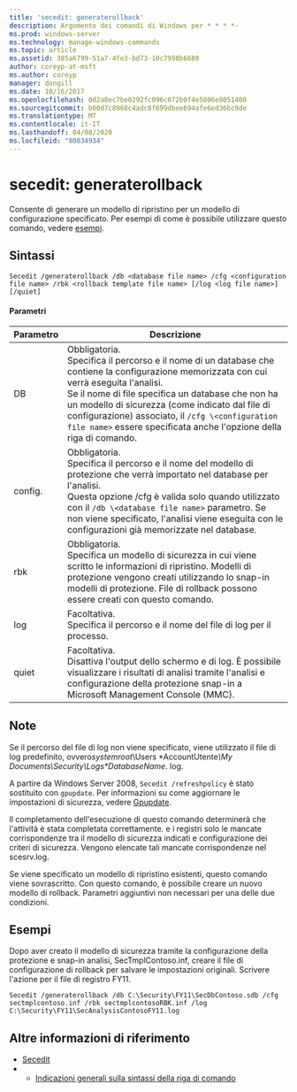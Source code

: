 ```yaml
---
title: 'secedit: generaterollback'
description: Argomento dei comandi di Windows per * * * *-
ms.prod: windows-server
ms.technology: manage-windows-commands
ms.topic: article
ms.assetid: 385a6799-51a7-4fe3-bd73-10c7998b6680
author: coreyp-at-msft
ms.author: coreyp
manager: dongill
ms.date: 10/16/2017
ms.openlocfilehash: 0d2a8ec7be0292fc096c072b0f4e5806e8051408
ms.sourcegitcommit: b00d7c8968c4adc8f699dbee694afe6ed36bc9de
ms.translationtype: MT
ms.contentlocale: it-IT
ms.lasthandoff: 04/08/2020
ms.locfileid: "80834934"
---
```

# <a name="seceditgeneraterollback"></a>secedit: generaterollback



Consente di generare un modello di ripristino per un modello di configurazione specificato. Per esempi di come è possibile utilizzare questo comando, vedere [esempi](#BKMK_Examples).

## <a name="syntax"></a>Sintassi

```
Secedit /generaterollback /db <database file name> /cfg <configuration file name> /rbk <rollback template file name> [/log <log file name>] [/quiet]
```

#### <a name="parameters"></a>Parametri

|Parametro|Descrizione|
|---------|-----------|
|DB|Obbligatoria.</br>Specifica il percorso e il nome di un database che contiene la configurazione memorizzata con cui verrà eseguita l'analisi.</br>Se il nome di file specifica un database che non ha un modello di sicurezza (come indicato dal file di configurazione) associato, il `/cfg \<configuration file name>` essere specificata anche l'opzione della riga di comando.|
|config.|Obbligatoria.</br>Specifica il percorso e il nome del modello di protezione che verrà importato nel database per l'analisi.</br>Questa opzione /cfg è valida solo quando utilizzato con il `/db \<database file name>` parametro. Se non viene specificato, l'analisi viene eseguita con le configurazioni già memorizzate nel database.|
|rbk|Obbligatoria.</br>Specifica un modello di sicurezza in cui viene scritto le informazioni di ripristino. Modelli di protezione vengono creati utilizzando lo snap-in modelli di protezione. File di rollback possono essere creati con questo comando.|
|log|Facoltativa.</br>Specifica il percorso e il nome del file di log per il processo.|
|quiet|Facoltativa.</br>Disattiva l'output dello schermo e di log. È possibile visualizzare i risultati di analisi tramite l'analisi e configurazione della protezione snap-in a Microsoft Management Console (MMC).|

## <a name="remarks"></a>Note

Se il percorso del file di log non viene specificato, viene utilizzato il file di log predefinito, ovvero*systemroot*\Users \*AccountUtente<em>\My Documents\Security\Logs\*DatabaseName</em>. log.

A partire da Windows Server 2008, `Secedit /refreshpolicy` è stato sostituito con `gpupdate`. Per informazioni su come aggiornare le impostazioni di sicurezza, vedere [Gpupdate](gpupdate.md).

Il completamento dell'esecuzione di questo comando determinerà che l'attività è stata completata correttamente. e i registri solo le mancate corrispondenze tra il modello di sicurezza indicati e configurazione dei criteri di sicurezza. Vengono elencate tali mancate corrispondenze nel scesrv.log.

Se viene specificato un modello di ripristino esistenti, questo comando viene sovrascritto. Con questo comando, è possibile creare un nuovo modello di rollback. Parametri aggiuntivi non necessari per una delle due condizioni.

## <a name="examples"></a><a name=BKMK_Examples></a>Esempi

Dopo aver creato il modello di sicurezza tramite la configurazione della protezione e snap-in analisi, SecTmplContoso.inf, creare il file di configurazione di rollback per salvare le impostazioni originali. Scrivere l'azione per il file di registro FY11.
```
Secedit /generaterollback /db C:\Security\FY11\SecDbContoso.sdb /cfg sectmplcontoso.inf /rbk sectmplcontosoRBK.inf /log C:\Security\FY11\SecAnalysisContosoFY11.log
```

## <a name="additional-references"></a>Altre informazioni di riferimento

-   [Secedit](secedit.md)
-   - [Indicazioni generali sulla sintassi della riga di comando](command-line-syntax-key.md)